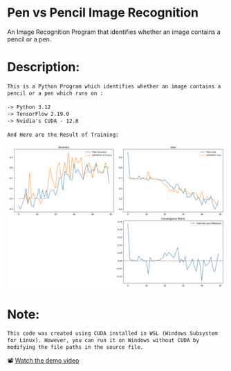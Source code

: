 # Pen vs Pencil Image Recognition
 An Image Recognition Program that identifies whether an image contains a pencil or a pen.

# Description:
    This is a Python Program which identifies whether an image contains a pencil or a pen which runs on :
    
    -> Python 3.12
    -> TensorFlow 2.19.0
    -> Nvidia's CUDA - 12.8

    And Here are the Result of Training:
    
![alt text = Results](./training_history.png)
    
# Note: 
    This code was created using CUDA installed in WSL (Windows Subsystem for Linux). However, you can run it on Windows without CUDA by modifying the file paths in the source file. 

📽️ [Watch the demo video](Video.mp4)
